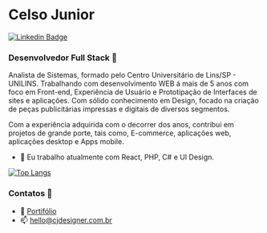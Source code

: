 # Celso Junior

[![Linkedin Badge](https://img.shields.io/badge/-LinkedIn-blue?style=flat-square&logo=Linkedin&logoColor=white&link=https://www.linkedin.com/in/celso-junior/)](https://www.linkedin.com/in/celso-junior/)

### Desenvolvedor Full Stack​ :rocket:
Analista de Sistemas, formado pelo Centro Universitário de Lins/SP - UNILINS. Trabalhando com desenvolvimento WEB á mais de 5 anos com foco em Front-end, Experiência de Usuário e Prototipação de Interfaces de sites e aplicações. Com sólido conhecimento em Design, focado na criação de peças publicitárias impressas e digitais de diversos segmentos.

Com a experiência adquirida com o decorrer dos anos, contribui em projetos de grande porte, tais como, E-commerce, aplicações web, aplicações desktop e Apps mobile.


- 🔭 Eu trabalho atualmente com React, PHP, C# e UI Design.

[![Top Langs](https://github-readme-stats.vercel.app/api/top-langs/?username=clsjunnior&layout=compact)](https://github.com/anuraghazra/github-readme-stats)

### Contatos :mega:

- :link: [Portifólio](https://cjdesigner.com.br/)
- :mailbox: hello@cjdesigner.com.br

